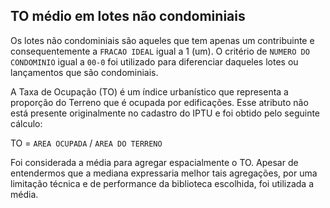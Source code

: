## TO médio em lotes não condominiais

Os lotes não condominiais são aqueles que tem apenas um contribuinte e consequentemente a `FRACAO IDEAL` igual a 1 (um). O critério de `NUMERO DO CONDOMINIO` igual a `00-0` foi utilizado para diferenciar daqueles lotes ou lançamentos que são condominiais.

A Taxa de Ocupação (TO) é um índice urbanístico que representa a proporção do Terreno que é ocupada por edificações. Esse atributo não está presente originalmente no cadastro do IPTU e foi obtido pelo seguinte cálculo:

TO = `AREA OCUPADA` / `AREA DO TERRENO`

Foi considerada a média para agregar espacialmente o TO. Apesar de entendermos que a mediana expressaria melhor tais agregações, por uma limitação técnica e de performance da biblioteca escolhida, foi utilizada a média.